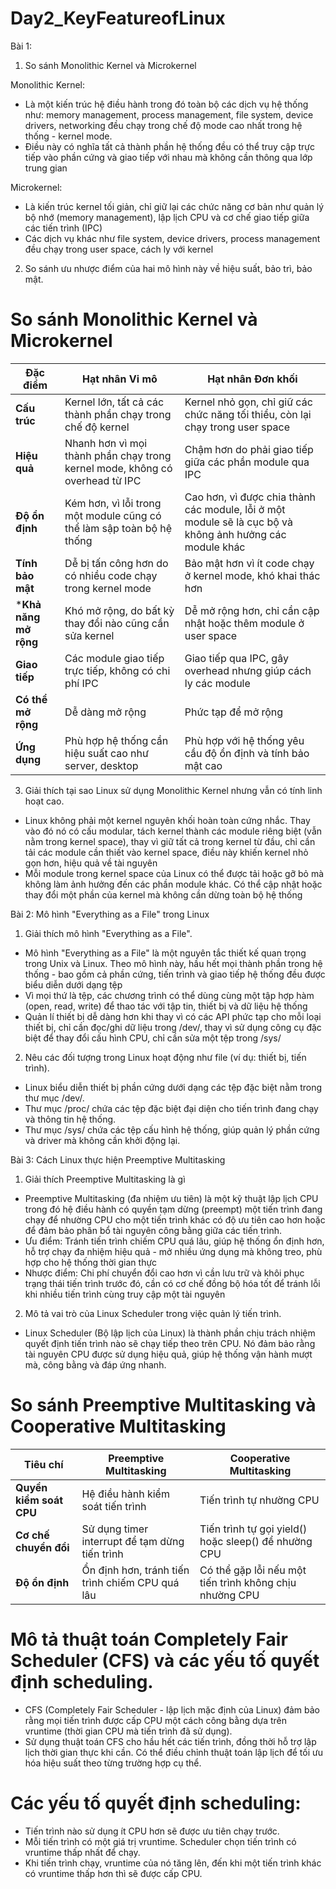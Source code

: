 # Day2_KeyFeatureofLinux
Bài 1: 

1. So sánh Monolithic Kernel và Microkernel

Monolithic Kernel:

- Là một kiến trúc hệ điều hành trong đó toàn bộ các dịch vụ hệ thống như: memory management, process management, file system, device drivers, networking đều chạy trong chế độ mode cao nhất trong hệ thống - kernel mode.
- Điều này có nghĩa tất cả thành phần hệ thống đều có thể truy cập trực tiếp vào phần cứng và giao tiếp với nhau mà không cần thông qua lớp trung gian

Microkernel:

- Là kiến trúc kernel tối giản, chỉ giữ lại các chức năng cơ bản như quản lý bộ nhớ (memory management), lập lịch CPU và cơ chế giao tiếp giữa các tiến trình (IPC)
- Các dịch vụ khác như file system, device drivers, process management đều chạy trong user space, cách ly với kernel

2. So sánh ưu nhược điểm của hai mô hình này về hiệu suất, bảo trì, bảo mật.

# So sánh Monolithic Kernel và Microkernel

| **Đặc điểm**     | **Hạt nhân Vi mô**         | **Hạt nhân Đơn khối**       |
|------------------|---------------------------|-----------------------------|
| **Cấu trúc**      | Kernel lớn, tất cả các thành phần chạy trong chế độ kernel | Kernel nhỏ gọn, chỉ giữ các chức năng tối thiểu, còn lại chạy trong user space |
| **Hiệu quả**      | Nhanh hơn vì mọi thành phần chạy trong kernel mode, không có overhead từ IPC | Chậm hơn do phải giao tiếp giữa các phần module qua IPC |
| **Độ ổn định**    | Kém hơn, vì lỗi trong một module cũng có thể làm sập toàn bộ hệ thống | Cao hơn, vì được chia thành các module, lỗi ở một module sẽ là cục bộ và không ảnh hưởng các module khác |
| **Tính bảo mật**  | Dễ bị tấn công hơn do có nhiều code chạy trong kernel mode | Bảo mật hơn vì ít code chạy ở kernel mode, khó khai thác hơn |
| ***Khả năng mở rộng**| Khó mở rộng, do bất kỳ thay đổi nào cũng cần sửa kernel                    | Dễ mở rộng hơn, chỉ cần cập nhật hoặc thêm module ở user space |
| **Giao tiếp**| Các module giao tiếp trực tiếp, không có chi phí IPC | Giao tiếp qua IPC, gây overhead nhưng giúp cách ly các module |
| **Có thể mở rộng** | Dễ dàng mở rộng           | Phức tạp để mở rộng          |
| **Ứng dụng**    | Phù hợp hệ thống cần hiệu suất cao như server, desktop                    | Phù hợp với hệ thống yêu cầu độ ổn định và tính bảo mật cao                    |

3. Giải thích tại sao Linux sử dụng Monolithic Kernel nhưng vẫn có tính linh hoạt cao.

- Linux không phải một kernel nguyên khối hoàn toàn cứng nhắc. Thay vào đó nó có cấu modular, tách kernel thành các module riêng biệt (vẫn nằm trong kernel space), thay vì giữ tất cả trong kernel từ đầu, chỉ cần tải các module cần thiết vào kernel space, điều này khiến kernel nhỏ gọn hơn, hiệu quả về tài nguyên
- Mỗi module trong kernel space của Linux có thể được tải hoặc gỡ bỏ mà không làm ảnh hưởng đến các phần module khác. Có thể cập nhật hoặc thay đổi một phần của kernel mà không cần dừng toàn bộ hệ thống

Bài 2: Mô hình "Everything as a File" trong Linux

1. Giải thích mô hình "Everything as a File".

- Mô hình "Everything as a File" là một nguyên tắc thiết kế quan trọng trong Unix và Linux. Theo mô hình này, hầu hết mọi thành phần trong hệ thống - bao gồm cả phần cứng, tiến trình và giao tiếp hệ thống đều được biểu diễn dưới dạng tệp
- Vì mọi thứ là tệp, các chương trình có thể dùng cùng một tập hợp hàm (open, read, write) để thao tác với tập tin, thiết bị và dữ liệu hệ thống
- Quản lí thiết bị dễ dàng hơn khi thay vì có các API phức tạp cho mỗi loại thiết bị, chỉ cần đọc/ghi dữ liệu trong /dev/, thay vì sử dụng công cụ đặc biệt để thay đổi cấu hình CPU, chỉ cần sửa một tệp trong /sys/

2. Nêu các đối tượng trong Linux hoạt động như file (ví dụ: thiết bị, tiến trình).

- Linux biểu diễn thiết bị phần cứng dưới dạng các tệp đặc biệt nằm trong thư mục /dev/.
- Thư mục /proc/ chứa các tệp đặc biệt đại diện cho tiến trình đang chạy và thông tin hệ thống.
- Thư mục /sys/ chứa các tệp cấu hình hệ thống, giúp quản lý phần cứng và driver mà không cần khởi động lại.

Bài 3: Cách Linux thực hiện Preemptive Multitasking

1. Giải thích Preemptive Multitasking là gì

- Preemptive Multitasking (đa nhiệm ưu tiên) là một kỹ thuật lập lịch CPU trong đó hệ điều hành có quyền tạm dừng (preempt) một tiến trình đang chạy để nhường CPU cho một tiến trình khác có độ ưu tiên cao hơn hoặc để đảm bảo phân bổ tài nguyên công bằng giữa các tiến trình.
- Ưu điểm: Tránh tiến trình chiếm CPU quá lâu, giúp hệ thống ổn định hơn, hỗ trợ chạy đa nhiệm hiệu quả - mở nhiều ứng dụng mà không treo, phù hợp cho hệ thống thời gian thực
- Nhược điểm: Chi phí chuyển đổi cao hơn vì cần lưu trữ và khôi phục trạng thái tiến trình trước đó, cần có cơ chế đồng bộ hóa tốt để tránh lỗi khi nhiều tiến trình cùng truy cập một tài nguyên

2. Mô tả vai trò của Linux Scheduler trong việc quản lý tiến trình.

- Linux Scheduler (Bộ lập lịch của Linux) là thành phần chịu trách nhiệm quyết định tiến trình nào sẽ chạy tiếp theo trên CPU. Nó đảm bảo rằng tài nguyên CPU được sử dụng hiệu quả, giúp hệ thống vận hành mượt mà, công bằng và đáp ứng nhanh.

# So sánh Preemptive Multitasking và Cooperative Multitasking

| **Tiêu chí**     | **Preemptive Multitasking**         | **Cooperative Multitasking**       |
|------------------|---------------------------|-----------------------------|
| **Quyền kiểm soát CPU**      | Hệ điều hành kiểm soát tiến trình | Tiến trình tự nhường CPU |
| **Cơ chế chuyển đổi**      | Sử dụng timer interrupt để tạm dừng tiến trình | Tiến trình tự gọi yield() hoặc sleep() để nhường CPU |
| **Độ ổn định**    | Ổn định hơn, tránh tiến trình chiếm CPU quá lâu | Có thể gặp lỗi nếu một tiến trình không chịu nhường CPU |

# Mô tả thuật toán Completely Fair Scheduler (CFS) và các yếu tố quyết định scheduling.

- CFS (Completely Fair Scheduler - lập lịch mặc định của Linux) đảm bảo rằng mọi tiến trình được cấp CPU một cách công bằng dựa trên vruntime (thời gian CPU mà tiến trình đã sử dụng).
- Sử dụng thuật toán CFS cho hầu hết các tiến trình, đồng thời hỗ trợ lập lịch thời gian thực khi cần. Có thể điều chỉnh thuật toán lập lịch để tối ưu hóa hiệu suất theo từng trường hợp cụ thể.
# Các yếu tố quyết định scheduling: 
+ Tiến trình nào sử dụng ít CPU hơn sẽ được ưu tiên chạy trước.
+ Mỗi tiến trình có một giá trị vruntime. Scheduler chọn tiến trình có vruntime thấp nhất để chạy.
+ Khi tiến trình chạy, vruntime của nó tăng lên, đến khi một tiến trình khác có vruntime thấp hơn thì sẽ được cấp CPU.